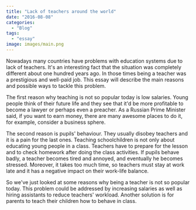 ```yaml
---
title: "Lack of teachers around the world"
date: "2016-08-08"
categories:
  - "Blog"
tags:
  - "essay"
image: images/main.png
---
```


Nowadays many countries have problems with education systems due to lack of teachers. It's an interesting fact that the situation was completely different about one hundred years ago. In those times being a teacher was a prestigious and well-paid job. This essay will describe the main reasons and possible ways to tackle this problem.

The first reason why teaching is not so popular today is low salaries. Young people think of their future life and they see that it'd be more profitable to become a lawyer or perhaps even a preacher. As a Russian Prime Minister said, if you want to earn money, there are many awesome places to do it, for example, consider a business sphere.

The second reason is pupils' behaviour. They usually disobey teachers and it is a pain for the last ones. Teaching schoolchildren is not only about educating young people in a class. Teachers have to prepare for the lesson and to check homework after doing the class activities. If pupils behave badly, a teacher becomes tired and annoyed, and eventually he becomes stressed. Moreover, it takes too much time, so teachers must stay at work late and it has a negative impact on their work-life balance.

So we've just looked at some reasons why being a teacher is not so popular today. This problem could be addressed by increasing salaries as well as hiring assistants to reduce teachers' workload. Another solution is for parents to teach their children how to behave in class.
